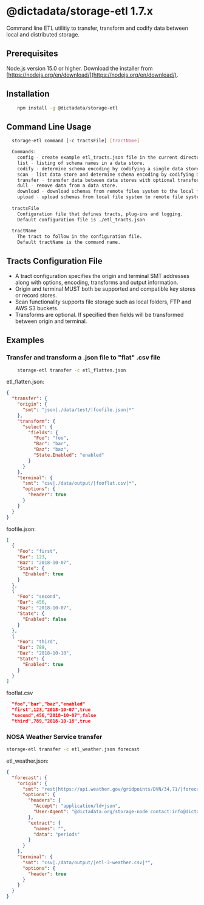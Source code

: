 # @dictadata/storage-etl 1.7.x

Command line ETL utilitiy to transfer, transform and codify data between local and distributed storage.

## Prerequisites

Node.js version 15.0 or higher.  Download the installer from [https://nodejs.org/en/download/](https://nodejs.org/en/download/).

## Installation

```bash
    npm install -g @dictadata/storage-etl
```

## Command Line Usage

```bash
  storage-etl command [-c tractsFile] [tractName]

  Commands:
    config - create example etl_tracts.json file in the current directory.
    list - listing of schema names in a data store.
    codify - determine schema encoding by codifying a single data store schema.
    scan - list data store and determine schema encoding by codifying multiple schemas.
    transfer - transfer data between data stores with optional transforms.
    dull - remove data from a data store.
    download - download schemas from remote files system to the local file system.
    upload - upload schemas from local file system to remote file system.
  
  tractsFile
    Configuration file that defines tracts, plug-ins and logging.
    Default configuration file is ./etl_tracts.json
  
  tractName
    The tract to follow in the configuration file.
    Default tractName is the command name.
```

## Tracts Configuration File

- A tract configuration specifies the origin and terminal SMT addresses along with options, encoding, transforms and output information.
- Origin and terminal MUST both be supported and compatible key stores or record stores.
- Scan functionality supports file storage such as local folders, FTP and AWS S3 buckets.
- Transforms are optional. If specified then fields will be transformed between origin and terminal.

## Examples

### Transfer and transform a .json file to "flat" .csv file

```bash
    storage-etl transfer -c etl_flatten.json
```

etl_flatten.json:

```json
{
  "transfer": {
    "origin": {
      "smt": "json|./data/test/|foofile.json|*"
    },
    "transform": {
      "select": {
        "fields": {
          "Foo": "foo",
          "Bar": "bar",
          "Baz": "baz",
          "State.Enabled": "enabled"
        }
      }
    },
    "terminal": {
      "smt": "csv|./data/output/|fooflat.csv|*",
      "options": {
        "header": true
      }
    }
  }
}
```

foofile.json:

```json
[
  {
    "Foo": "first",
    "Bar": 123,
    "Baz": "2018-10-07",
    "State": {
      "Enabled": true
    }
  },
  {
    "Foo": "second",
    "Bar": 456,
    "Baz": "2018-10-07",
    "State": {
      "Enabled": false
    }
  },
  {
    "Foo": "third",
    "Bar": 789,
    "Baz": "2018-10-18",
    "State": {
      "Enabled": true
    }
  }
]
```

fooflat.csv

```json
  "foo","bar","baz","enabled"
  "first",123,"2018-10-07",true
  "second",456,"2018-10-07",false
  "third",789,"2018-10-18",true
```

### NOSA Weather Service transfer

```bash
storage-etl transfer -c etl_weather.json forecast
```

etl_weather.json:

```json
{
  "forecast": {
    "origin": {
      "smt": "rest|https://api.weather.gov/gridpoints/DVN/34,71/|forecast|=*",
      "options": {
        "headers": {
          "Accept": "application/ld+json",
          "User-Agent": "@dictadata.org/storage-node contact:info@dictadata.org"
        },
        "extract": {
          "names": "",
          "data": "periods"
        }
      }
    },
    "terminal": {
      "smt": "csv|./data/output/|etl-3-weather.csv|*",
      "options": {
        "header": true
      }
    }
  }
}
```
